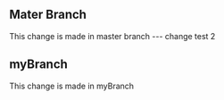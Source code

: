 ## Mater Branch
This change is made in master branch --- change test 2

## myBranch
This change is made in myBranch
